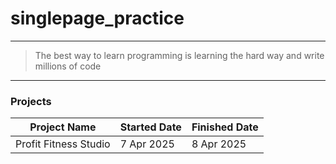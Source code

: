 # singlepage_practice

---

> The best way to learn programming is learning the hard way and write millions of code

---

### Projects

| Project Name          | Started Date | Finished Date |
| --------------------- | ------------ | ------------- |
| Profit Fitness Studio | 7 Apr 2025   | 8 Apr 2025    |
